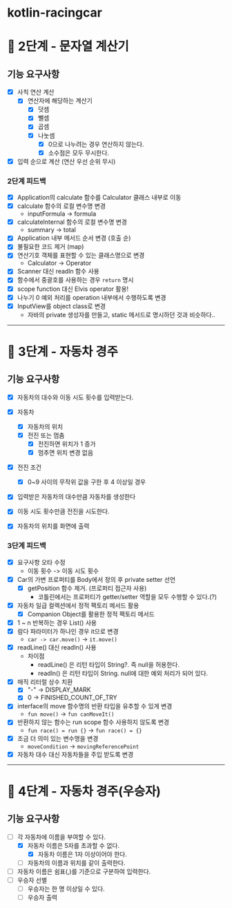 # kotlin-racingcar

# 🚀 2단계 - 문자열 계산기

## 기능 요구사항
- [x] 사칙 연산 계산
  - [x] 연산자에 해당하는 계산기
    - [x] 덧셈
    - [x] 뺄셈
    - [x] 곱셈
    - [x] 나눗셈
      - [x] 0으로 나누려는 경우 연산하지 않는다.
      - [x] 소수점은 모두 무시한다.
- [x] 입력 순으로 계산 (연산 우선 순위 무시)

### 2단계 피드백
- [x] Application의 calculate 함수를 Calculator 클래스 내부로 이동
- [x] calculate 함수의 로컬 변수명 변경
  - inputFormula -> formula
- [x] calculateInternal 함수의 로컬 변수명 변경
  - summary -> total
- [x] Application 내부 메서드 순서 변경 (호출 순)
- [x] 불필요한 코드 제거 (map)
- [x] 연산기호 객체를 표현할 수 있는 클래스명으로 변경
  - Calculator -> Operator
- [x] Scanner 대신 readln 함수 사용
- [x] 함수에서 중괄호를 사용하는 경우 `return` 명시
- [x] scope function 대신 Elvis operator 활용!
- [x] 나누기 0 예외 처리를 operation 내부에서 수행하도록 변경
- [x] InputView를 object class로 변경
  - 자바의 private 생성자를 만들고, static 메서드로 명시하던 것과 비슷하다..

---

# 🚀 3단계 - 자동차 경주

## 기능 요구사항
- [x] 자동차의 대수와 이동 시도 횟수를 입력받는다.
- [x] 자동차
  - [x] 자동차의 위치 
  - [x] 전진 또는 멈춤
    - [x] 전진하면 위치가 1 증가
    - [x] 멈추면 위치 변경 없음
- [x] 전진 조건
  - [x] 0~9 사이의 무작위 값을 구한 후 4 이상일 경우
- [x] 입력받은 자동차의 대수만큼 자동차를 생성한다
- [x] 이동 시도 횟수만큼 전진을 시도한다.
- [x] 자동차의 위치를 화면에 출력


### 3단계 피드백
- [x] 요구사항 오타 수정
  - 이동 횟수 -> 이동 시도 횟수 
- [x] Car의 가변 프로퍼티를 Body에서 정의 후 private setter 선언
  - [x] getPosition 함수 제거. (프로퍼티 접근자 사용)
    - 코틀린에서는 프로퍼티가 getter/setter 역할을 모두 수행할 수 있다.(?)
- [x] 자동차 일급 컬렉션에서 정적 팩토리 메서드 활용
  - [x] Companion Object를 활용한 정적 팩토리 메서드
- [x] 1 ~ n 반복하는 경우 List() 사용
- [x] 람다 파라미터가 하나인 경우 it으로 변경
  - `car -> car.move()` -> `it.move()`
- [x] readLine() 대신 readln() 사용
  - 차이점
    - readLine() 은 리턴 타입이 String?. 즉 null을 허용한다.
    - readln() 은 리턴 타입이 String. null에 대한 예외 처리가 되어 있다.
- [x] 매직 리터럴 상수 치환
  - [x] "-" -> DISPLAY_MARK
  - [x] 0 -> FINISHED_COUNT_OF_TRY
- [x] interface의 move 함수명의 반환 타입을 유추할 수 있게 변경
  - `fun move()` -> `fun canMoveIt()`
- [x] 반환하지 않는 함수는 run scope 함수 사용하지 않도록 변경
  - `fun race() = run {}` -> `fun race() = {}`
- [x] 조금 더 의미 있는 변수명을 변경
  - `moveCondition` -> `movingReferencePoint`
- [x] 자동차 대수 대신 자동차들을 주입 받도록 변경

---

# 🚀 4단계 - 자동차 경주(우승자)

## 기능 요구사항
- [ ] 각 자동차에 이름을 부여할 수 있다.
  - [x] 자동차 이름은 5자를 초과할 수 없다.
    - [x] 자동차 이름은 1자 이상이어야 한다.
  - [ ] 자동차의 이름과 위치를 같이 출력한다.
- [ ] 자동차 이름은 쉼표(,)를 기준으로 구분하여 입력한다.
- [ ] 우승자 선별
  - [ ] 우승자는 한 명 이상일 수 있다.
  - [ ] 우승자 출력
